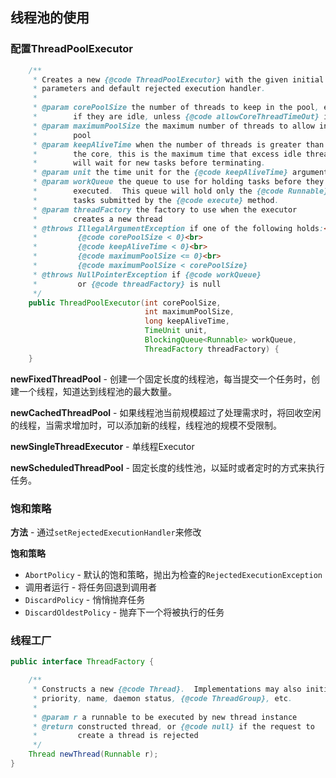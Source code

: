 ## 线程池的使用

### 配置ThreadPoolExecutor
```java
    /**
     * Creates a new {@code ThreadPoolExecutor} with the given initial
     * parameters and default rejected execution handler.
     *
     * @param corePoolSize the number of threads to keep in the pool, even
     *        if they are idle, unless {@code allowCoreThreadTimeOut} is set
     * @param maximumPoolSize the maximum number of threads to allow in the
     *        pool
     * @param keepAliveTime when the number of threads is greater than
     *        the core, this is the maximum time that excess idle threads
     *        will wait for new tasks before terminating.
     * @param unit the time unit for the {@code keepAliveTime} argument
     * @param workQueue the queue to use for holding tasks before they are
     *        executed.  This queue will hold only the {@code Runnable}
     *        tasks submitted by the {@code execute} method.
     * @param threadFactory the factory to use when the executor
     *        creates a new thread
     * @throws IllegalArgumentException if one of the following holds:<br>
     *         {@code corePoolSize < 0}<br>
     *         {@code keepAliveTime < 0}<br>
     *         {@code maximumPoolSize <= 0}<br>
     *         {@code maximumPoolSize < corePoolSize}
     * @throws NullPointerException if {@code workQueue}
     *         or {@code threadFactory} is null
     */
    public ThreadPoolExecutor(int corePoolSize,
                              int maximumPoolSize,
                              long keepAliveTime,
                              TimeUnit unit,
                              BlockingQueue<Runnable> workQueue,
                              ThreadFactory threadFactory) {
    }
```

**newFixedThreadPool** - 创建一个固定长度的线程池，每当提交一个任务时，创建一个线程，知道达到线程池的最大数量。

**newCachedThreadPool** - 如果线程池当前规模超过了处理需求时，将回收空闲的线程，当需求增加时，可以添加新的线程，线程池的规模不受限制。

**newSingleThreadExecutor** - 单线程Executor

**newScheduledThreadPool** - 固定长度的线性池，以延时或者定时的方式来执行任务。

### 饱和策略

**方法** - 通过`setRejectedExecutionHandler`来修改

**饱和策略**
- `AbortPolicy` - 默认的饱和策略，抛出为检查的`RejectedExecutionException`
- 调用者运行 - 将任务回退到调用者
- `DiscardPolicy` - 悄悄抛弃任务
- `DiscardOldestPolicy` - 抛弃下一个将被执行的任务

### 线程工厂

```java
public interface ThreadFactory {

    /**
     * Constructs a new {@code Thread}.  Implementations may also initialize
     * priority, name, daemon status, {@code ThreadGroup}, etc.
     *
     * @param r a runnable to be executed by new thread instance
     * @return constructed thread, or {@code null} if the request to
     *         create a thread is rejected
     */
    Thread newThread(Runnable r);
}
```
